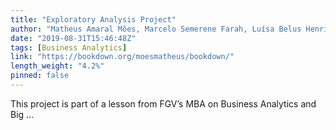 ```yaml
---
title: "Exploratory Analysis Project"
author: "Matheus Amaral Mões, Marcelo Semerene Farah, Luísa Belus Henriques and Daniela de Góes N. Georg"
date: "2019-08-31T15:46:48Z"
tags: [Business Analytics]
link: "https://bookdown.org/moesmatheus/bookdown/"
length_weight: "4.2%"
pinned: false
---
```


This project is part of a lesson from FGV’s MBA on Business Analytics and Big ...
